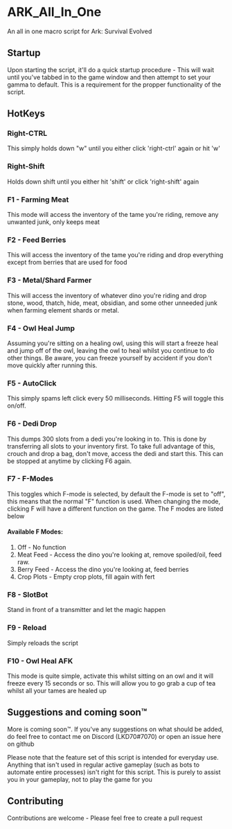 # ARK_All_In_One
An all in one macro script for Ark: Survival Evolved

## Startup

Upon starting the script, it'll do a quick startup procedure - This will wait until you've tabbed
in to the game window and then attempt to set your gamma to default. This is a requirement for the
propper functionality of the script.

## HotKeys

### Right-CTRL

This simply holds down "w" until you either click 'right-ctrl' again or hit 'w'

### Right-Shift

Holds down shift until you either hit 'shift' or click 'right-shift' again

### F1 - Farming Meat

This mode will access the inventory of the tame you're riding, remove any unwanted junk, only keeps 
meat

### F2 - Feed Berries

This will access the inventory of the tame you're riding and drop everything except from berries 
that are used for food

### F3 - Metal/Shard Farmer

This will access the inventory of whatever dino you're riding and drop stone, wood, thatch, hide, 
meat, obsidian, and some other unneeded junk when farming element shards or metal.

### F4 - Owl Heal Jump

Assuming you're sitting on a healing owl, using this will start a freeze heal and jump off of the 
owl, leaving the owl to heal whilst you continue to do other things. Be aware, you can freeze 
yourself by accident if you don't move quickly after running this.

### F5 - AutoClick

This simply spams left click every 50 milliseconds. Hitting F5 will toggle this on/off.

### F6 - Dedi Drop

This dumps 300 slots from a dedi you're looking in to. This is done by transferring all slots to 
your inventory first. To take full advantage of this, crouch and drop a bag, don't move, access the 
dedi and start this. This can be stopped at anytime by clicking F6 again.

### F7 - F-Modes

This toggles which F-mode is selected, by default the F-mode is set to "off", this means that the 
normal "F" function is used. When changing the mode, clicking F will have a different function on 
the game. The F modes are listed below

#### Available F Modes:

1. Off - No function
2. Meat Feed - Access the dino you're looking at, remove spoiled/oil, feed raw. 
3. Berry Feed - Access the dino you're looking at, feed berries
4. Crop Plots - Empty crop plots, fill again with fert

### F8 - SlotBot

Stand in front of a transmitter and let the magic happen

### F9 - Reload

Simply reloads the script

### F10 - Owl Heal AFK

This mode is quite simple, activate this whilst sitting on an owl and it will freeze every 15 seconds or so. This will allow you to go grab a cup of tea whilst all your tames are healed up


## Suggestions and coming soon™

More is coming soon™. If you've any suggestions on what should be added, do feel free to contact me on Discord (LKD70\#7070) or open an issue here on github

Please note that the feature set of this script is intended for everyday use. Anything that isn't used in regular active gameplay (such as bots to automate entire processes) isn't right for this script. This is purely to assist you in your gameplay, not to play the game for you

## Contributing

Contributions are welcome - Please feel free to create a pull request